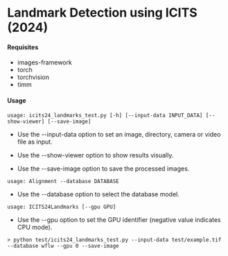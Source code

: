 # Landmark Detection using ICITS (2024)

#### Requisites
- images-framework
- torch
- torchvision
- timm

#### Usage
```
usage: icits24_landmarks_test.py [-h] [--input-data INPUT_DATA] [--show-viewer] [--save-image]
```

* Use the --input-data option to set an image, directory, camera or video file as input.

* Use the --show-viewer option to show results visually.

* Use the --save-image option to save the processed images.
```
usage: Alignment --database DATABASE
```

* Use the --database option to select the database model.
```
usage: ICITS24Landmarks [--gpu GPU]
```

* Use the --gpu option to set the GPU identifier (negative value indicates CPU mode).
```
> python test/icits24_landmarks_test.py --input-data test/example.tif --database wflw --gpu 0 --save-image
```
